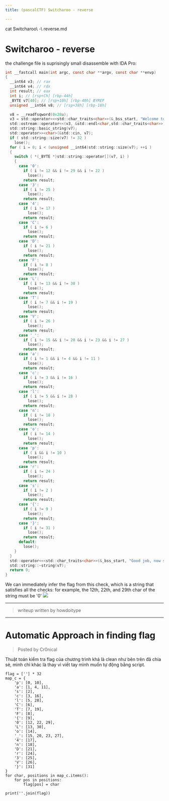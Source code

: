 ```yaml
---
title: (pascalCTF) Switcharoo - reverse

---
```


cat Switcharoo\ -\ reverse.md 
# Switcharoo - reverse

the challenge file is suprisingly small
disassemble with IDA Pro:
```C
int __fastcall main(int argc, const char **argv, const char **envp)
{
  __int64 v3; // rax
  __int64 v4; // rdx
  int result; // eax
  int i; // [rsp+Ch] [rbp-44h]
  _BYTE v7[40]; // [rsp+10h] [rbp-40h] BYREF
  unsigned __int64 v8; // [rsp+38h] [rbp-18h]

  v8 = __readfsqword(0x28u);
  v3 = std::operator<<<std::char_traits<char>>(&_bss_start, "Welcome to switcharoo! Can you guess my flag?", envp);
  std::ostream::operator<<(v3, &std::endl<char,std::char_traits<char>>);
  std::string::basic_string(v7);
  std::operator>><char>(&std::cin, v7);
  if ( std::string::size(v7) != 32 )
    lose();
  for ( i = 0; i < (unsigned __int64)std::string::size(v7); ++i )
  {
    switch ( *(_BYTE *)std::string::operator[](v7, i) )
    {
      case '0':
        if ( i != 12 && i != 29 && i != 22 )
          lose();
        return result;
      case '3':
        if ( i != 25 )
          lose();
        return result;
      case '4':
        if ( i != 17 )
          lose();
        return result;
      case 'C':
        if ( i != 6 )
          lose();
        return result;
      case 'D':
        if ( i != 21 )
          lose();
        return result;
      case 'F':
        if ( i != 8 )
          lose();
        return result;
      case 'L':
        if ( i != 13 && i != 30 )
          lose();
        return result;
      case 'T':
        if ( i != 7 && i != 19 )
          lose();
        return result;
      case 'V':
        if ( i != 26 )
          lose();
        return result;
      case '_':
        if ( i != 15 && i != 20 && i != 23 && i != 27 )
          lose();
        return result;
      case 'a':
        if ( i != 1 && i != 4 && i != 11 )
          lose();
        return result;
      case 'c':
        if ( i != 3 && i != 16 )
          lose();
        return result;
      case 'l':
        if ( i != 5 && i != 28 )
          lose();
        return result;
      case 'n':
        if ( i != 18 )
          lose();
        return result;
      case 'o':
        if ( i != 14 )
          lose();
        return result;
      case 'p':
        if ( i && i != 10 )
          lose();
        return result;
      case 'r':
        if ( i != 24 )
          lose();
        return result;
      case 's':
        if ( i != 2 )
          lose();
        return result;
      case '{':
        if ( i != 9 )
          lose();
        return result;
      case '}':
        if ( i != 31 )
          lose();
        return result;
      default:
        lose();
    }
  }
  std::operator<<<std::char_traits<char>>(&_bss_start, "Good job, now submit that flag!", v4);
  std::string::~string(v7);
  return 0;
}
```
We can immediately infer the flag from this check, which is a string that satisfies all the checks:
for example, the 12th, 22th, and 29th char of the string must be '0' 
![](http://note.bksec.vn/pad/uploads/803c12a4-7fa0-420f-9586-b10d0dc0b129.png)

----
> writeup written by howdoitype
----


# Automatic Approach in finding flag
> Posted by Cr0nical

Thuật toán kiểm tra flag của chương trình khá là clean như bên trên đã chia sẻ, mình chỉ khác là thay vì viết tay mình muốn tự động bằng script.

```
flag = [''] * 32
map_c = {
    'p': [0, 10],
    'a': [1, 4, 11],
    's': [2],
    'c': [3, 16],
    'l': [5, 28],
    'C': [6],
    'T': [7, 19],
    'F': [8],
    '{': [9],
    '0': [12, 22, 29],
    'L': [13, 30],
    'o': [14],
    '_': [15, 20, 23, 27],
    '4': [17],
    'n': [18],
    'D': [21],
    'r': [24],
    '3': [25],
    'V': [26],
    '}': [31]
}
for char, positions in map_c.items():
    for pos in positions:
        flag[pos] = char

print(''.join(flag))
```